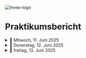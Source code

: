 ![Invex-logo](https://github.com/Hernri-Leo/Praktikum-Inovex/blob/main/assets/inovex-logo.png)
# Praktikumsbericht

<details>
<summary>📅 Mitwoch, 11. Juni 2025</summary>

  | Uhrzeit     | Tätigkeit                          | Tools/Technologien     |
|-------------|------------------------------------|-------------------------|
| 09:00–09:30 | Zeigen der Räumlichkeiten          |X                        |
| 09:30–10:00 | vorstellung der Projekte           |  X                      |
| 10:00–10:30 | Einführung in GitHub               |GitHub                   |
| 10:30–11:00 | Projekt /microbit car              | Chrome                  |
| 11:00–11:30 | GitHub bericht schreiben           |  Chrome                 |
| 11:30–12:00 | GitHub + project microbit car      |  Chrome                 |
| 12:00–12:30 | project microbit car                |  Chrome                 |
| 12:30–13:00 | Mittagspause                        |  Chrome                 |
| 13:00–13:30 | [Leuchtkäfer (Glowbug)](https://python-online.ch/index.php?inhalt_links=robotik/navigation.inc.php&inhalt_mitte=robotik/mb/crashCourse.inc.php), Phyton|  Chrome                 |
| 13:30–14:00 | Besprechng, git                        |  git                 |
| 14:00–14:30 | microbit, music, sound              |  Chrome                 |
| 14:30-15:00 | [coDrone EDU](https://www.robolink.com/products/codrone-edu?srsltid=AfmBOoqVzKBaiqzHtr97QH74Hc6IdETksyb8sRNh2ABE36DKIQ6SuObc)  |  Chrome |
| 15:00-15:30 | [coDrone EDU](https://www.robolink.com/products/codrone-edu?srsltid=AfmBOoqVzKBaiqzHtr97QH74Hc6IdETksyb8sRNh2ABE36DKIQ6SuObc)  |  Chrome |
| 15:30-16:00 | [coDrone EDU](https://www.robolink.com/products/codrone-edu?srsltid=AfmBOoqVzKBaiqzHtr97QH74Hc6IdETksyb8sRNh2ABE36DKIQ6SuObc)  |  Chrome |
| 16:00–16:30 | [coDrone EDU](https://www.robolink.com/products/codrone-edu?srsltid=AfmBOoqVzKBaiqzHtr97QH74Hc6IdETksyb8sRNh2ABE36DKIQ6SuObc)   |Chrome|
| 16:30–17:00 | Projekt /microbit car              | Chrome                  |
| 17:00–17:30 | Projekt /microbit car              | Chrome                  |
| 17:30–18:00 | Projekt /microbit car              | Chrome                  |



</details>



<details>
<summary>📅 Donerstag, 12. Juni 2025</summary>
</details>







<details>
<summary>📅 freitag, 13. Juni 2025</summary>
</details>
